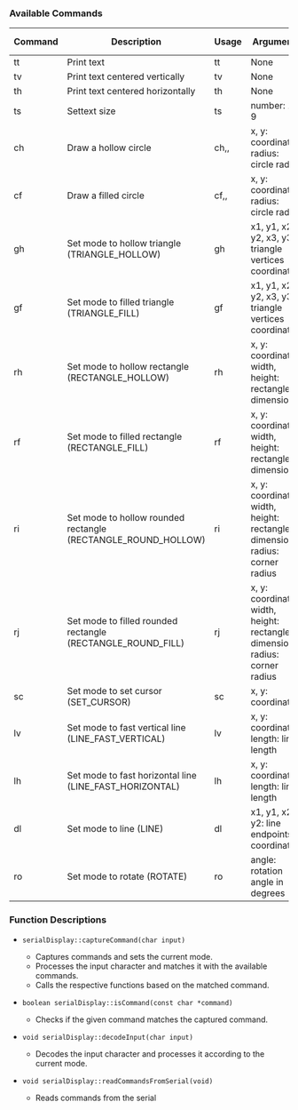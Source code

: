 ### Available Commands

| Command | Description | Usage | Arguments | Example | Adafruit GFX | espi |
|---------|-------------|-------|-----------|---------|--------------|------|
| tt      | Print text | tt | None | ttHello World! | Yes | Yes |
| tv      | Print text centered vertically | tv | None | tvHello World! | Yes | Yes |
| th      | Print text centered horizontally | th | None | thHelloWorld! | Yes | Yes |
| ts      | Settext size | ts<size> | number: 1-9 | ts3 | Yes | Yes |
| ch      | Draw a hollow circle | ch<x>,<y>,<radius> | x, y: coordinates; radius: circle radius | ch50,50,30 | Yes | Yes |
| cf      | Draw a filled circle | cf<x>,<y>,<radius> | x, y: coordinates; radius: circle radius | cf50,50,30 | Yes | Yes |
| gh      | Set mode to hollow triangle (TRIANGLE_HOLLOW) | gh<x1><y1><x2><y2><x3><y3> | x1, y1, x2, y2, x3, y3: triangle vertices coordinates | gh10,10,20,20,30,10 | Yes | Yes |
| gf      | Set mode to filled triangle (TRIANGLE_FILL) | gf<x1><y1><x2><y2><x3><y3> | x1, y1, x2, y2, x3, y3: triangle vertices coordinates | gf10,10,20,20,30,10 | Yes | Yes |
| rh      | Set mode to hollow rectangle (RECTANGLE_HOLLOW) | rh<x><y><width><height> | x, y: coordinates; width, height: rectangle dimensions | rh20,20,40,30 | Yes | Yes |
| rf      | Set mode to filled rectangle (RECTANGLE_FILL) | rf<x><y><width><height> | x, y: coordinates; width, height: rectangle dimensions | rf20,20,40,30 | Yes | Yes |
| ri      | Set mode to hollow rounded rectangle (RECTANGLE_ROUND_HOLLOW) | ri<x><y><width><height><radius> | x, y: coordinates; width, height: rectangle dimensions; radius: corner radius | ri20,20,40,30,5 | Yes | Yes |
| rj      | Set mode to filled rounded rectangle (RECTANGLE_ROUND_FILL) | rj<x><y><width><height><radius> | x, y: coordinates; width, height: rectangle dimensions; radius: corner radius | rj20,20,40,30,5 | Yes | Yes |
| sc      | Set mode to set cursor (SET_CURSOR) | sc<x><y> | x, y: coordinates | sc10,20 | Yes | Yes |
| lv      | Set mode to fast vertical line (LINE_FAST_VERTICAL) | lv<x><y><length> | x, y: coordinates; length: line length | lv50,50,20 | Yes | Yes |
| lh      | Set mode to fast horizontal line (LINE_FAST_HORIZONTAL) | lh<x><y><length> | x, y: coordinates; length: line length | lh50,50,20 | Yes | Yes |
| dl  | Set mode to line (LINE) | dl<x1><y1><x2><y2> | x1, y1, x2, y2: line endpoints coordinates | dl10,10,50,50 | Yes | Yes |
| ro | Set mode to rotate (ROTATE) | ro<angle> | angle: rotation angle in degrees | ro90 | Yes | No |
   

### Function Descriptions

- `serialDisplay::captureCommand(char input)`
  - Captures commands and sets the current mode.
  - Processes the input character and matches it with the available commands.
  - Calls the respective functions based on the matched command.

- `boolean serialDisplay::isCommand(const char *command)`
  - Checks if the given command matches the captured command.

- `void serialDisplay::decodeInput(char input)`
  - Decodes the input character and processes it according to the current mode.

- `void serialDisplay::readCommandsFromSerial(void)`
  - Reads commands from the serial
